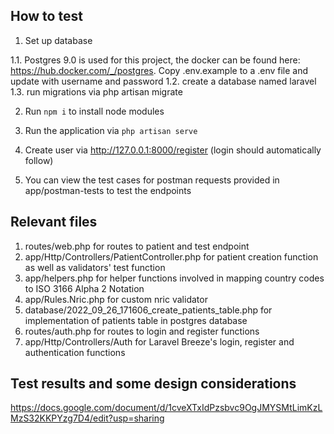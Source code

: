 ## How to test

1. Set up database

1.1. Postgres 9.0 is used for this project, the docker can be found here: https://hub.docker.com/_/postgres. Copy .env.example to a .env file and update with username and password
1.2. create a database named laravel
1.3. run migrations via php artisan migrate

2. Run `npm i` to install node modules

3. Run the application via `php artisan serve`

4. Create user via http://127.0.0.1:8000/register (login should automatically follow)

5. You can view the test cases for postman requests provided in app/postman-tests to test the endpoints

## Relevant files

1. routes/web.php for routes to patient and test endpoint
2. app/Http/Controllers/PatientController.php for patient creation function as well as validators' test function
3. app/helpers.php for helper functions involved in mapping country codes to ISO 3166 Alpha 2 Notation
4. app/Rules.Nric.php for custom nric validator
5. database/2022_09_26_171606_create_patients_table.php for implementation of patients table in postgres database
6. routes/auth.php for routes to login and register functions
7. app/Http/Controllers/Auth for Laravel Breeze's login, register and authentication functions

## Test results and some design considerations

https://docs.google.com/document/d/1cveXTxIdPzsbvc9OgJMYSMtLimKzLMzS32KKPYzg7D4/edit?usp=sharing
